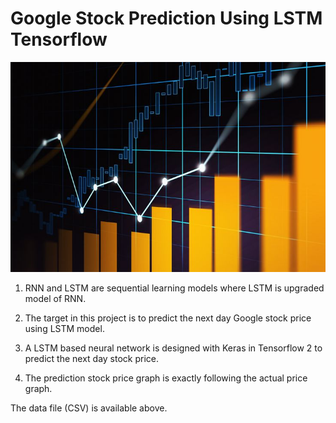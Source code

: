 # Google Stock Prediction Using LSTM Tensorflow

![stock](Stock.jpg)

1. RNN and LSTM are sequential learning models where LSTM is upgraded model of RNN.

2. The target in this project is to predict the next day Google stock price using LSTM
model.

3. A LSTM based neural network is designed with Keras in Tensorflow 2 to predict the
next day stock price.

4. The prediction stock price graph is exactly following the actual price graph.

The data file (CSV) is available above.
